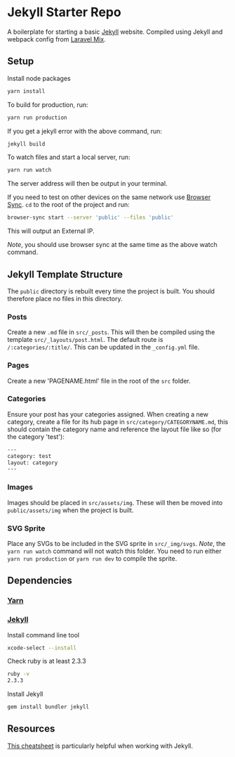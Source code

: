 # Jekyll Starter Repo

A boilerplate for starting a basic [Jekyll](https://jekyllrb.com/) website. Compiled using Jekyll and webpack config from [Laravel Mix](https://github.com/JeffreyWay/laravel-mix).

## Setup

Install node packages

```sh
yarn install
```

To build for production, run:

```sh
yarn run production
```

If you get a jekyll error with the above command, run:

```sh
jekyll build
```

To watch files and start a local server, run:

```sh
yarn run watch
```

The server address will then be output in your terminal.

If you need to test on other devices on the same network use [Browser Sync](https://browsersync.io/). `cd` to the root of the project and run:

```sh
browser-sync start --server 'public' --files 'public'
```

This will output an External IP.

*Note*, you should use browser sync at the same time as the above watch command.

## Jekyll Template Structure

The `public` directory is rebuilt every time the project is built. You should therefore place no files in this directory.

### Posts
Create a new `.md` file in `src/_posts`. This will then be compiled using the template `src/_layouts/post.html`. The default route is `/:categories/:title/`. This can be updated in the `_config.yml` file.

### Pages
Create a new 'PAGENAME.html' file in the root of the `src` folder.

### Categories
Ensure your post has your categories assigned. When creating a new category, create a file for its hub page in `src/category/CATEGORYNAME.md`, this should contain the category name and reference the layout file like so (for the category 'test'):

```html
---
category: test
layout: category
---
```

### Images

Images should be placed in `src/assets/img`. These will then be moved into `public/assets/img` when the project is built.

### SVG Sprite

Place any SVGs to be included in the SVG sprite in `src/_img/svgs`. *Note*, the `yarn run watch` command will not watch this folder. You need to run either `yarn run production` or `yarn run dev` to compile the sprite.

## Dependencies

### [Yarn](https://yarnpkg.com/en/)

### [Jekyll](https://jekyllrb.com/)

Install command line tool
```sh
xcode-select --install
```

Check ruby is at least 2.3.3

```sh
ruby -v
2.3.3
```

Install Jekyll

```sh
gem install bundler jekyll
```

## Resources

[This cheatsheet](https://devhints.io/jekyll) is particularly helpful when working with Jekyll.
